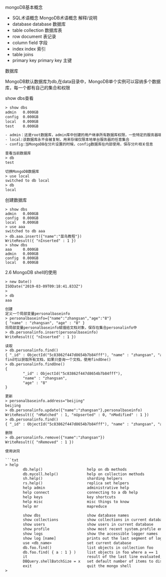 mongoDB基本概念
- SQL术语概念     MongoDB术语概念   解释/说明
- database       database        数据库
- table          collection      数据库表
- row            document        表记录
- column         field           字段
- index          index           索引
- table joins    
- primary key    primary key      主键

数据库

MongoDB默认数据库为db,在data目录中，MongoDB单个实例可以容纳多个数据库，每一个都有自己的集合和权限

show dbs查看

```txt
> show dbs
admin   0.000GB
config  0.000GB
local   0.000GB
test    0.000GB

- admin：这是root数据库，admin库中创建的用户继承所有数据库权限，一些特定的服务器端命令只能在这个库中执行
- local:该数据库永不会被复制，用来存储仅限本地单台服务器的任意集合
- config:当MongoDB在分片设置的时候，config数据库在内部使用，保存分片相关信息

查看当前数据库
> db
test

切换MongoDB数据库
> use local
switched to db local
> db
local
```
创建数据库

```
> show dbs
admin   0.000GB
config  0.000GB
local   0.000GB
> use aaa
switched to db aaa
> db.aaa.insert({"name":"菜鸟教程"})
WriteResult({ "nInserted" : 1 })
> show dbs
aaa     0.000GB
admin   0.000GB
config  0.000GB
local   0.000GB
```

2.6 MongoDB shell的使用

```txt
> new Date()
ISODate("2019-03-09T09:18:41.833Z")
>
> db
aaa

创建
定义一个局部变量personalbaseinfo
> personalbaseinfo={"name":"zhangsan","age":"8"}
{ "name" : "zhangsan", "age" : "8" }
将局部变量personalbaseinfo赋值给文档对象，保存在集合personalinfo中
> db.personalinfo.insert(personalbaseinfo)
WriteResult({ "nInserted" : 1 })

读取
> db.personalinfo.find()
{ "_id" : ObjectId("5c83862f447d8654b7b84fff"), "name" : "zhangsan", "age" : "8" }
find可以获取所有文档，如果只查询一个文档，使用findOne()
> db.personalinfo.findOne()
{
        "_id" : ObjectId("5c83862f447d8654b7b84fff"),
        "name" : "zhangsan",
        "age" : "8"
}

更新
> personalbaseinfo.address="beijing"
beijing
> db.personalinfo.update({"name":"zhangsan"},personalbaseinfo)
WriteResult({ "nMatched" : 1, "nUpserted" : 0, "nModified" : 1 })
> db.personalinfo.find()
{ "_id" : ObjectId("5c83862f447d8654b7b84fff"), "name" : "zhangsan", "age" : "8", "address" : "beijing" }

删除
> db.personalinfo.remove({"name":"zhangsan"})
WriteResult({ "nRemoved" : 1 })

使用诀窍

```txt
> help
        db.help()                    help on db methods
        db.mycoll.help()             help on collection methods
        sh.help()                    sharding helpers
        rs.help()                    replica set helpers
        help admin                   administrative help
        help connect                 connecting to a db help
        help keys                    key shortcuts
        help misc                    misc things to know
        help mr                      mapreduce

        show dbs                     show database names
        show collections             show collections in current database
        show users                   show users in current database
        show profile                 show most recent system.profile entries with time >= 1ms
        show logs                    show the accessible logger names
        show log [name]              prints out the last segment of log in memory, 'global' is default
        use <db_name>                set current database
        db.foo.find()                list objects in collection foo
        db.foo.find( { a : 1 } )     list objects in foo where a == 1
        it                           result of the last line evaluated; use to further iterate
        DBQuery.shellBatchSize = x   set default number of items to display on shell
        exit                         quit the mongo shell
>
```